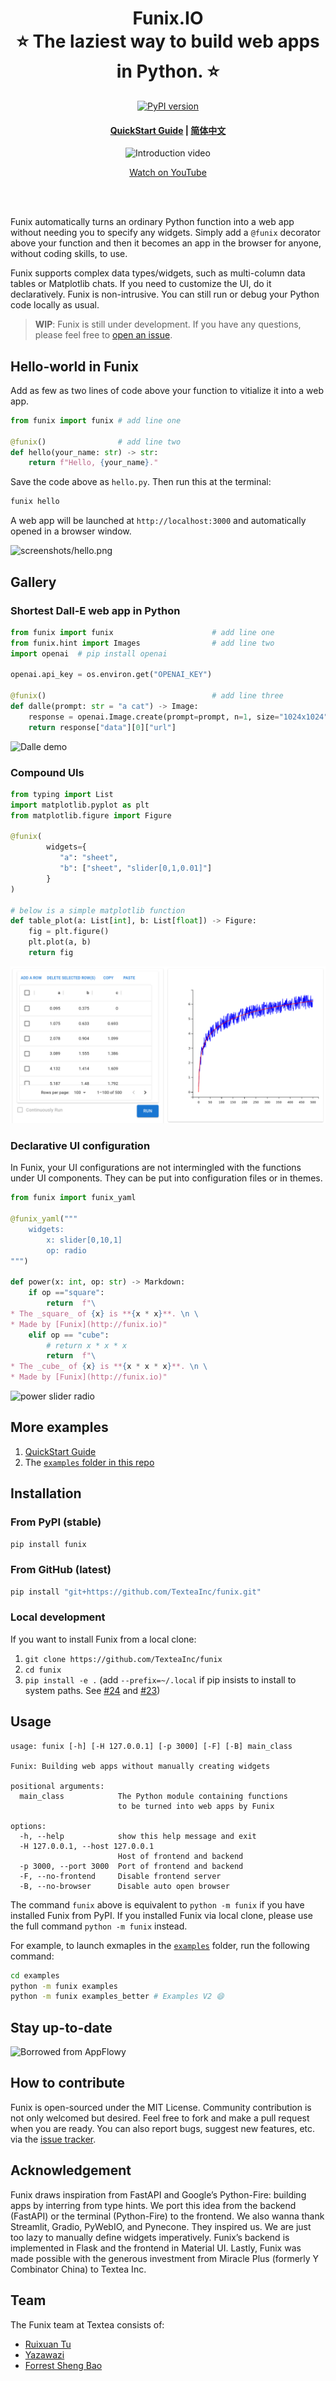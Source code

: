 <h1 align="center">
    <b>
        Funix.IO<br>
    </b>
    ⭐️  The laziest way to build web apps in Python.  ⭐️ <br>
</h1>



<div align="center">

[![PyPI version](https://badge.fury.io/py/funix.svg)](https://badge.fury.io/py/funix)

<h4><a href="https://github.com/TexteaInc/funix-doc/blob/main/QuickStart.md">QuickStart Guide</a>  | <a href="[README.zh-CN.md](https://github.com/TexteaInc/funix/blob/main/README.zh-CN.md)">简体中文</a>
 </h4>

![Introduction video]( https://github.com/TexteaInc/funix-doc/raw/main/videos/ppt_out.gif)

<a href="https://www.youtube.com/watch?v=UGp5gbR8f3c">Watch on YouTube</a>

<br /><br />

</div>

Funix automatically turns an ordinary Python function into a web app without needing you to specify any widgets. 
Simply add a `@funix` decorator above your function and then it becomes an app in the browser for anyone, without coding skills, to use.

Funix supports complex data types/widgets, such as multi-column data tables or Matplotlib chats.
If you need to customize the UI, do it declaratively.
Funix is non-intrusive. You can still run or debug your Python code locally as usual.


> **WIP**: Funix is still under development. If you have any questions, please feel free to [open an issue](https://github.com/TexteaInc/funix/issues/new).


## Hello-world in Funix 

Add as few as two lines of code above your function to vitialize it into a web app.

```python
from funix import funix # add line one

@funix()                # add line two
def hello(your_name: str) -> str:
    return f"Hello, {your_name}."
```

Save the code above as `hello.py`.
Then run this at the terminal:

```bash
funix hello
```

A web app will be launched at `http://localhost:3000` and automatically opened in a browser window.

![screenshots/hello.png](https://github.com/TexteaInc/funix-doc/raw/main/screenshots/hello.png)


## Gallery

### Shortest Dall-E web app in Python

```python
from funix import funix                      # add line one
from funix.hint import Images                # add line two
import openai  # pip install openai

openai.api_key = os.environ.get("OPENAI_KEY")

@funix()                                     # add line three
def dalle(prompt: str = "a cat") -> Image:
    response = openai.Image.create(prompt=prompt, n=1, size="1024x1024")
    return response["data"][0]["url"]
```

![Dalle demo](https://github.com/TexteaInc/funix-doc/raw/main/screenshots/dalle.jpg)

### Compound UIs

```python
from typing import List
import matplotlib.pyplot as plt
from matplotlib.figure import Figure

@funix(
        widgets={
           "a": "sheet",
           "b": ["sheet", "slider[0,1,0.01]"]
        }
)

# below is a simple matplotlib function
def table_plot(a: List[int], b: List[float]) -> Figure:
    fig = plt.figure()
    plt.plot(a, b)
    return fig
```

![table plot demo static](https://github.com/TexteaInc/funix-doc/raw/main/screenshots/table_plot.png)

### Declarative UI configuration

In Funix, your UI configurations are not intermingled with the functions under UI components. They can be put into configuration files or in themes.

```python
from funix import funix_yaml

@funix_yaml("""
    widgets:
        x: slider[0,10,1]
        op: radio
""")

def power(x: int, op: str) -> Markdown:
    if op =="square":
        return  f"\
* The _square_ of {x} is **{x * x}**. \n \
* Made by [Funix](http://funix.io)"
    elif op == "cube":
        # return x * x * x
        return  f"\
* The _cube_ of {x} is **{x * x * x}**. \n \
* Made by [Funix](http://funix.io)"
```

![power slider radio](https://github.com/TexteaInc/funix-doc/raw/main/screenshots/power_slider_radio.png)

## More examples
1. [QuickStart Guide](https://github.com/TexteaInc/funix-doc/blob/main/QuickStart.md)
2. The [`examples` folder in this repo](./examples/)

## Installation

### From PyPI (stable)

```bash
pip install funix
```

### From GitHub (latest)

```bash
pip install "git+https://github.com/TexteaInc/funix.git"
```

### Local development

If you want to install Funix from a local clone:

1. `git clone https://github.com/TexteaInc/funix`
2. `cd funix`
3. `pip install -e .` (add `--prefix=~/.local` if pip insists to install to system paths. See [#24](https://github.com/TexteaInc/funix/issues/24) and [#23](https://github.com/TexteaInc/funix/issues/23))


## Usage

```text
usage: funix [-h] [-H 127.0.0.1] [-p 3000] [-F] [-B] main_class

Funix: Building web apps without manually creating widgets

positional arguments:
  main_class            The Python module containing functions 
                        to be turned into web apps by Funix 

options:
  -h, --help            show this help message and exit
  -H 127.0.0.1, --host 127.0.0.1
                        Host of frontend and backend
  -p 3000, --port 3000  Port of frontend and backend
  -F, --no-frontend     Disable frontend server
  -B, --no-browser      Disable auto open browser
```

The command `funix` above is equivalent to `python -m funix` if you have installed Funix from PyPI. If you installed Funix via local clone, please use the full command `python -m funix` instead.

For example, to launch exmaples in the [`examples`](./examples/) folder, run the following command:

```bash
cd examples
python -m funix examples
python -m funix examples_better # Examples V2 😄
```

## Stay up-to-date
![Borrowed from AppFlowy](https://github.com/AppFlowy-IO/AppFlowy/raw/main/doc/imgs/howtostar.gif)

## How to contribute

Funix is open-sourced under the MIT License. Community contribution is not only welcomed but desired. Feel free to fork and make a pull request when you are ready. You can also report bugs, suggest new features, etc. via the [issue tracker](https://github.com/TexteaInc/funix/issues/new).

## Acknowledgement

Funix draws inspiration from FastAPI and Google’s Python-Fire: building apps by interring from type hints. We port this idea from the backend (FastAPI) or the terminal (Python-Fire) to the frontend. We also wanna thank Streamlit, Gradio, PyWebIO, and Pynecone. They inspired us. We are just too lazy to manually define widgets imperatively. Funix’s backend is implemented in Flask and the frontend in Material UI. Lastly, Funix was made possible with the generous investment from Miracle Plus (formerly Y Combinator China) to Textea Inc. 

## Team

The Funix team at Textea consists of:

* [Ruixuan Tu](https://github.com/Turx)
* [Yazawazi](https://github.com/Yazawazi)
* [Forrest Sheng Bao](https://forrestbao.github.io/)
